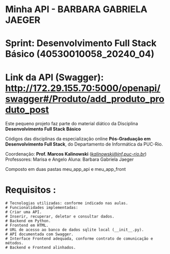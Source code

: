 # Minha API - BARBARA GABRIELA JAEGER
# Sprint: Desenvolvimento Full Stack Básico (40530010058_20240_04)
# Link da API (Swagger): http://172.29.155.70:5000/openapi/swagger#/Produto/add_produto_produto_post

Este pequeno projeto faz parte do material diático da Disciplina **Desenvolvimento Full Stack Básico** 

Códigos das disciplinas da especialização online **Pós-Graduação em Desenvolvimento Full Stack**, do Departamento de Informática da PUC-Rio.

Coordenação: **Prof. Marcos Kalinowski** (*kalinowski@inf.puc-rio.br*)
Professores: Marisa e Angelo
Aluna: Barbara Gabriela Jaeger

Composto em duas pastas meu_app_api e meu_app_front

# Requisitos :
    # Tecnologias utilizadas: conforme indicado nas aulas.
    # Funcionalidades implementadas:
    # Criar uma API.
    # Inserir, recuperar, deletar e consultar dados.
    # Backend em Python.
    # Frontend em HTML.
    # URL de acesso ao banco de dados sqlite local (__init__.py).
    # API documentada com Swagger.
    # Interface Frontend adequada, conforme contrato de comunicação e métodos.
    # Backend e Frontend alinhados.
    